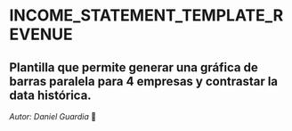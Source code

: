 # INCOME_STATEMENT_TEMPLATE_REVENUE

## Plantilla que permite generar una gráfica de barras paralela para 4 empresas y contrastar la data histórica.

*Autor: Daniel Guardia* :elephant:
